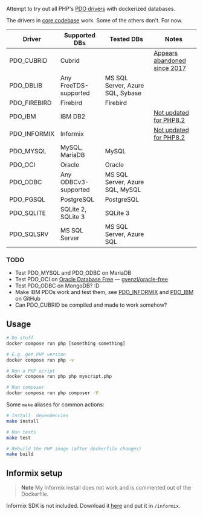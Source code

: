 Attempt to try out all PHP's [PDO drivers](https://www.php.net/manual/en/pdo.drivers.php)
with dockerized databases.

The drivers in [core codebase](https://github.com/php/php-src/tree/master/ext)
work. Some of the others don't. For now.

| Driver       | Supported DBs         | Tested DBs    | Notes |
|--------------|-----------------------|---------------|-------|
| PDO_CUBRID   | Cubrid                |               | [Appears abandoned since 2017](https://pecl.php.net/package/pdo_cubrid) |
| PDO_DBLIB    | Any FreeTDS-supported | MS SQL Server, Azure SQL, Sybase | |
| PDO_FIREBIRD | Firebird              | Firebird      | |
| PDO_IBM      | IBM DB2               |               | [Not updated for PHP8.2](https://pecl.php.net/package/pdo_ibm) |
| PDO_INFORMIX | Informix              |               | [Not updated for PHP8.2](https://pecl.php.net/package/pdo_informix) |
| PDO_MYSQL    | MySQL, MariaDB        | MySQL         | |
| PDO_OCI      | Oracle                | Oracle        | |
| PDO_ODBC     | Any ODBCv3-supported  | MS SQL Server, Azure SQL, MySQL | |
| PDO_PGSQL    | PostgreSQL            | PostgreSQL    | |
| PDO_SQLITE   | SQLite 2, SQLite 3    | SQLite 3      | |
| PDO_SQLSRV   | MS SQL Server         | MS SQL Server, Azure SQL | |

### TODO

- Test PDO_MYSQL and PDO_ODBC on MariaDB
- Test PDO_OCI on [Oracle Database Free](https://www.oracle.com/database/free/) — [gvenzl/oracle-free](https://hub.docker.com/r/gvenzl/oracle-free)
- Test PDO_ODBC on MongoDB? :D
- Make IBM PDOs work and test them, see [PDO_INFORMIX](https://github.com/php/pecl-database-pdo_informix) and [PDO_IBM](https://github.com/php/pecl-database-pdo_ibm) on GitHub
- Can PDO_CUBRID be compiled and made to work somehow?

## Usage

```sh
# Do stuff
docker compose run php [something something]

# E.g. get PHP version
docker compose run php -v

# Run a PHP script
docker compose run php php myscript.php

# Run composer
docker compose run php composer -V
```

Some `make` aliases for common actions:

```sh
# Install  dependencies
make install

# Run tests
make test

# Rebuild the PHP image (after dockerfile changes)
make build
```

## Informix setup

> **Note**
> My Informix install does not work and is commented out of the Dockerfile.

Informix SDK is not included. Download it [here](https://www.ibm.com/resources/mrs/assets/DownloadList?source=ifxdl&lang=en_US)
and put it in `/informix`.
